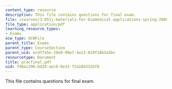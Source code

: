 ```yaml
---
content_type: resource
description: This file contains questions for final exam.
file: /courses/3-051j-materials-for-biomedical-applications-spring-2006/f46ac296bd28aec08e33f2a184332bf8_pracfinal.pdf
file_type: application/pdf
learning_resource_types:
- Exams
ocw_type: OCWFile
parent_title: Exams
parent_type: CourseSection
parent_uid: ecdf7a5e-19e9-09e7-4a13-019f18b3a5bc
resourcetype: Document
title: pracfinal.pdf
uid: f46ac296-bd28-aec0-8e33-f2a184332bf8
---
```

This file contains questions for final exam.

